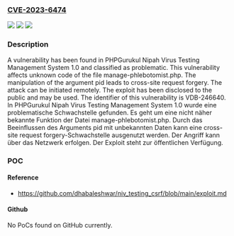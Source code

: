 ### [CVE-2023-6474](https://cve.mitre.org/cgi-bin/cvename.cgi?name=CVE-2023-6474)
![](https://img.shields.io/static/v1?label=Product&message=Nipah%20Virus%20Testing%20Management%20System&color=blue)
![](https://img.shields.io/static/v1?label=Version&message=1.0%20&color=brightgreen)
![](https://img.shields.io/static/v1?label=Vulnerability&message=CWE-352%20Cross-Site%20Request%20Forgery&color=brightgreen)

### Description

A vulnerability has been found in PHPGurukul Nipah Virus Testing Management System 1.0 and classified as problematic. This vulnerability affects unknown code of the file manage-phlebotomist.php. The manipulation of the argument pid leads to cross-site request forgery. The attack can be initiated remotely. The exploit has been disclosed to the public and may be used. The identifier of this vulnerability is VDB-246640.
In PHPGurukul Nipah Virus Testing Management System 1.0 wurde eine problematische Schwachstelle gefunden. Es geht um eine nicht näher bekannte Funktion der Datei manage-phlebotomist.php. Durch das Beeinflussen des Arguments pid mit unbekannten Daten kann eine cross-site request forgery-Schwachstelle ausgenutzt werden. Der Angriff kann über das Netzwerk erfolgen. Der Exploit steht zur öffentlichen Verfügung.

### POC

#### Reference
- https://github.com/dhabaleshwar/niv_testing_csrf/blob/main/exploit.md

#### Github
No PoCs found on GitHub currently.

